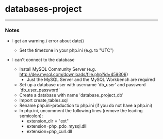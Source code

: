 # databases-project
---
### Notes
- I get an warning / error about date()
  - Set the timezone in your php.ini (e.g. to "UTC")

- I can't connect to the database
  - Install MySQL Community Server (e.g. http://dev.mysql.com/downloads/file.php?id=459309)
    - Just the MySQL Server and the MySQL Workbench are required
  - Set up a database user with username 'db_user' and password 'db_user_password'
  - Create a database with name 'database_project_db'
  - Import create_tables.sql
  - Rename php.ini-production to php.ini (if you do not have a php.ini)
  - In php.ini, uncomment the following lines (remove the leading semicolon):
    - extension_dir = "ext"
    - extension=php_pdo_mysql.dll
    - extension=php_curl.dll